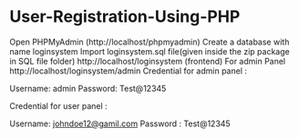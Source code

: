 # User-Registration-Using-PHP
Open PHPMyAdmin (http://localhost/phpmyadmin)
Create a database with name loginsystem
Import loginsystem.sql file(given inside the zip package in SQL file folder)
http://localhost/loginsystem (frontend)
For admin Panel http://localhost/loginsystem/admin
Credential for admin panel :

Username: admin
Password: Test@12345

Credential for user panel : 

Username: johndoe12@gamil.com
Password : Test@12345
